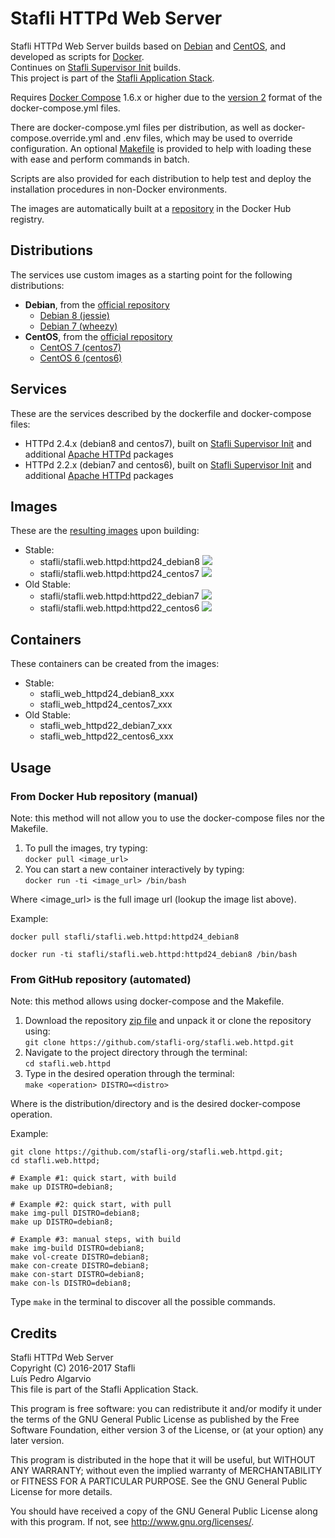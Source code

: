 # Stafli HTTPd Web Server
Stafli HTTPd Web Server builds based on [Debian](https://www.debian.org) and [CentOS](https://www.centos.org), and developed as scripts for [Docker](https://www.docker.com).  
Continues on [Stafli Supervisor Init](https://github.com/stafli-org/stafli.init.supervisor) builds.  
This project is part of the [Stafli Application Stack](https://github.com/stafli-org).

Requires [Docker Compose](https://docs.docker.com/compose) 1.6.x or higher due to the [version 2](https://docs.docker.com/compose/compose-file/#versioning) format of the docker-compose.yml files.

There are docker-compose.yml files per distribution, as well as docker-compose.override.yml and .env files, which may be used to override configuration.
An optional [Makefile](../../tree/master/Makefile) is provided to help with loading these with ease and perform commands in batch.

Scripts are also provided for each distribution to help test and deploy the installation procedures in non-Docker environments.

The images are automatically built at a [repository](https://hub.docker.com/r/stafli/stafli.web.httpd) in the Docker Hub registry.

## Distributions
The services use custom images as a starting point for the following distributions:
- __Debian__, from the [official repository](https://hub.docker.com/_/debian)
  - [Debian 8 (jessie)](../../tree/master/debian8)
  - [Debian 7 (wheezy)](../../tree/master/debian7)
- __CentOS__, from the [official repository](https://hub.docker.com/_/centos)
  - [CentOS 7 (centos7)](../../tree/master/centos7)
  - [CentOS 6 (centos6)](../../tree/master/centos6)

## Services
These are the services described by the dockerfile and docker-compose files:
- HTTPd 2.4.x (debian8 and centos7), built on [Stafli Supervisor Init](https://github.com/stafli-org/stafli.init.supervisor) and additional [Apache HTTPd](https://httpd.apache.org) packages
- HTTPd 2.2.x (debian7 and centos6), built on [Stafli Supervisor Init](https://github.com/stafli-org/stafli.init.supervisor) and additional [Apache HTTPd](https://httpd.apache.org) packages

## Images
These are the [resulting images](https://hub.docker.com/r/stafli/stafli.web.httpd/tags) upon building:
- Stable:
  - stafli/stafli.web.httpd:httpd24_debian8   [![](https://images.microbadger.com/badges/image/stafli/stafli.web.httpd:httpd24_debian8.svg)](https://microbadger.com/images/stafli/stafli.web.httpd:httpd24_debian8 "Get your own image badge on microbadger.com")
  - stafli/stafli.web.httpd:httpd24_centos7   [![](https://images.microbadger.com/badges/image/stafli/stafli.web.httpd:httpd24_centos7.svg)](https://microbadger.com/images/stafli/stafli.web.httpd:httpd24_centos7 "Get your own image badge on microbadger.com")
- Old Stable:
  - stafli/stafli.web.httpd:httpd22_debian7   [![](https://images.microbadger.com/badges/image/stafli/stafli.web.httpd:httpd22_debian7.svg)](https://microbadger.com/images/stafli/stafli.web.httpd:httpd22_debian7 "Get your own image badge on microbadger.com")
  - stafli/stafli.web.httpd:httpd22_centos6   [![](https://images.microbadger.com/badges/image/stafli/stafli.web.httpd:httpd22_centos6.svg)](https://microbadger.com/images/stafli/stafli.web.httpd:httpd22_centos6 "Get your own image badge on microbadger.com")

## Containers
These containers can be created from the images:
- Stable:
  - stafli_web_httpd24_debian8_xxx
  - stafli_web_httpd24_centos7_xxx
- Old Stable:
  - stafli_web_httpd22_debian7_xxx
  - stafli_web_httpd22_centos6_xxx

## Usage

### From Docker Hub repository (manual)

Note: this method will not allow you to use the docker-compose files nor the Makefile.

1. To pull the images, try typing:  
`docker pull <image_url>`
2. You can start a new container interactively by typing:  
`docker run -ti <image_url> /bin/bash`

Where <image_url> is the full image url (lookup the image list above).

Example:
```
docker pull stafli/stafli.web.httpd:httpd24_debian8

docker run -ti stafli/stafli.web.httpd:httpd24_debian8 /bin/bash
```

### From GitHub repository (automated)

Note: this method allows using docker-compose and the Makefile.

1. Download the repository [zip file](https://github.com/stafli-org/stafli.web.httpd/archive/master.zip) and unpack it or clone the repository using:  
`git clone https://github.com/stafli-org/stafli.web.httpd.git`
2. Navigate to the project directory through the terminal:  
`cd stafli.web.httpd`
3. Type in the desired operation through the terminal:  
`make <operation> DISTRO=<distro>`

Where <distro> is the distribution/directory and <operation> is the desired docker-compose operation.

Example:
```
git clone https://github.com/stafli-org/stafli.web.httpd.git;
cd stafli.web.httpd;

# Example #1: quick start, with build
make up DISTRO=debian8;

# Example #2: quick start, with pull
make img-pull DISTRO=debian8;
make up DISTRO=debian8;

# Example #3: manual steps, with build
make img-build DISTRO=debian8;
make vol-create DISTRO=debian8;
make con-create DISTRO=debian8;
make con-start DISTRO=debian8;
make con-ls DISTRO=debian8;
```

Type `make` in the terminal to discover all the possible commands.

## Credits
Stafli HTTPd Web Server  
Copyright (C) 2016-2017 Stafli  
Luís Pedro Algarvio  
This file is part of the Stafli Application Stack.

This program is free software: you can redistribute it and/or modify
it under the terms of the GNU General Public License as published by
the Free Software Foundation, either version 3 of the License, or
(at your option) any later version.

This program is distributed in the hope that it will be useful,
but WITHOUT ANY WARRANTY; without even the implied warranty of
MERCHANTABILITY or FITNESS FOR A PARTICULAR PURPOSE.  See the
GNU General Public License for more details.

You should have received a copy of the GNU General Public License
along with this program.  If not, see <http://www.gnu.org/licenses/>.
